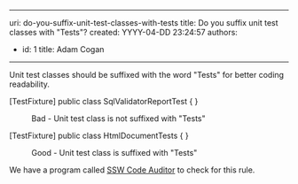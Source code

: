 

---
uri: do-you-suffix-unit-test-classes-with-tests
title: Do you suffix unit test classes with "Tests"?
created: YYYY-04-DD 23:24:57
authors:
  - id: 1
    title: Adam Cogan
---




<span class='intro'> Unit test classes should be suffixed with the word &quot;Tests&quot; for better coding readability.<br> </span>

<p class="ssw15-rteElement-CodeArea">​[TestFixture] public class SqlValidatorReportTest &#123; &#125;<br></p><dd class="ssw15-rteElement-FigureBad">Bad - Unit test class is not suffixed with &quot;Tests&quot;​<br></dd><p class="ssw15-rteElement-CodeArea">[TestFixture] public class HtmlDocumentTests &#123; &#125; 
  &#160;​<br></p><dd class="ssw15-rteElement-FigureGood">Good - Unit test class is suffixed with &quot;Tests&quot;​<br></dd>
<p class="ssw15-rteElement-YellowBorderBox">We have a program called&#160;<a href="https&#58;//www.ssw.com.au/ssw/CodeAuditor/">SSW Code Auditor</a>&#160;to check for this rule.<br></p>


